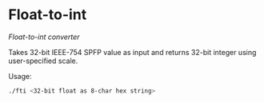 Float-to-int
============
_Float-to-int converter_

Takes 32-bit IEEE-754 SPFP value as input and returns 32-bit integer using
user-specified scale.

Usage:

```bash
./fti <32-bit float as 8-char hex string>
```

